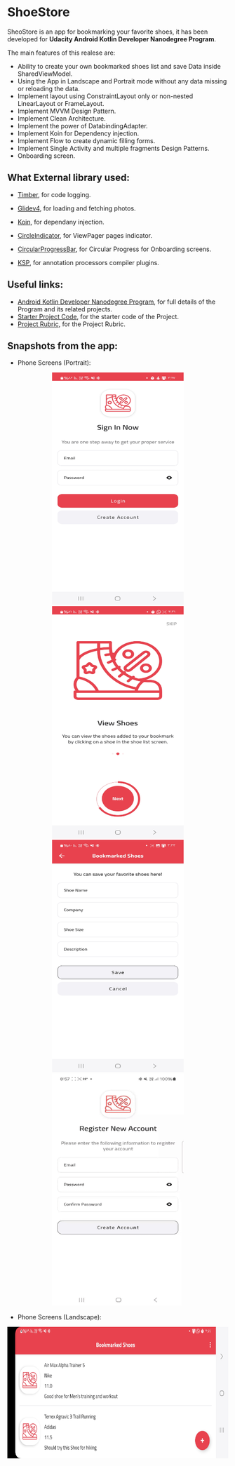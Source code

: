 # ShoeStore

SheoStore is an app for bookmarking your favorite shoes, it has been developed for **Udacity Android Kotlin Developer Nanodegree Program**.

The main features of this realese are:
* Ability to create your own bookmarked shoes list and save Data inside SharedViewModel.
* Using the App in Landscape and Portrait mode without any data missing or reloading the data.
* Implement layout using ConstraintLayout only or non-nested LinearLayout or FrameLayout.
* Implement MVVM Design Pattern.
* Implement Clean Architecture.
* Implement the power of DatabindingAdapter.
* Implement Koin for Dependency injection.
* Implement Flow to create dynamic filling forms.
* Implement Single Activity and multiple fragments Design Patterns.
* Onboarding screen.


What External library used:
-------

* [Timber](https://github.com/JakeWharton/timber), for code logging.

* [Glidev4](http://bumptech.github.io/glide/doc/getting-started.html), for loading and fetching photos.

* [Koin](https://github.com/johncarl81/parceler), for dependany injection.

* [CircleIndicator](https://github.com/ongakuer/CircleIndicator), for ViewPager pages indicator.

* [CircularProgressBar](https://github.com/lopspower/CircularProgressBar), for Circular Progress for Onboarding screens.

* [KSP](https://developer.android.com/build/migrate-to-ksp), for annotation processors compiler plugins.


Useful links:
-------

* [Android Kotlin Developer Nanodegree Program](https://www.udacity.com/course/android-kotlin-developer-nanodegree--nd940), for full details of the Program and its related projects.
* [Starter Project Code](https://github.com/udacity/nd940-android-kotlin-course1-starter), for the starter code of the Project.
* [Project Rubric](https://docs.google.com/document/d/1n1vvMoQ_cv2E9NDcej7WDQMTqsY096dTPyh7Alkb1_0/edit?usp=sharing), for the Project Rubric.


Snapshots from the app:
-------
* Phone Screens (Portrait):

<p align="center">
  <img src="./images/login.jpg" width="300" height="530" />  
  <img src="./images/onboarding.jpg" width="300" height="530" /> 
  <img src="./images/add_shoe_to_bookmark.jpg" width="300" height="530" /> 
  <img src="./images/flow_form.gif" width="300" height="530" /> 

</p>

* Phone Screens (Landscape):

<p align="center">
  <img src="./images/bookmark_list_landscape.jpg" width="530" height="300" />
</p>
